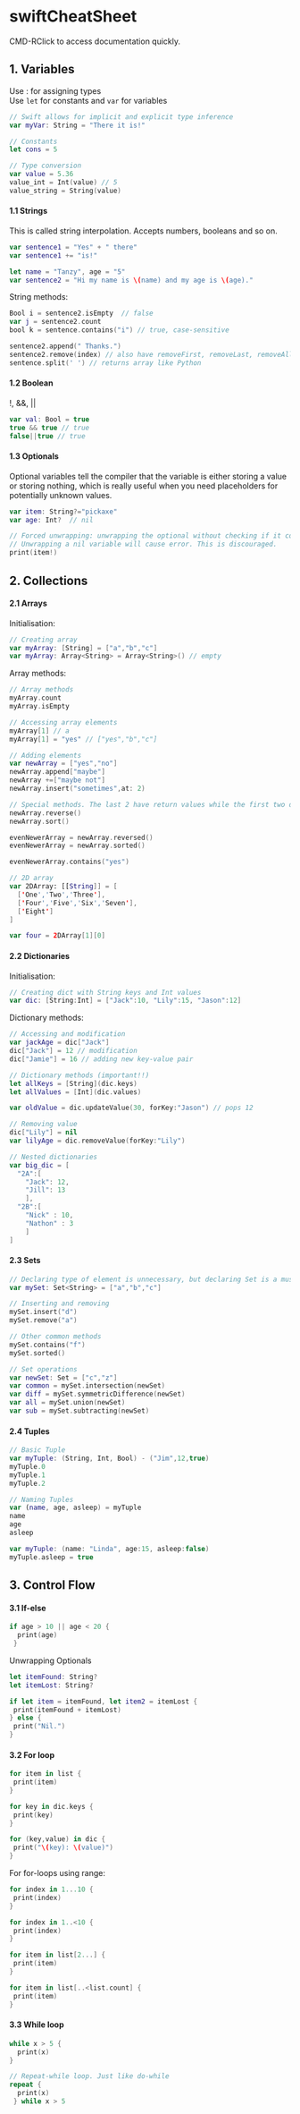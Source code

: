 # swiftCheatSheet

CMD-RClick to access documentation quickly.
## 1. Variables
Use : for assigning types  
Use ```let``` for constants and ```var``` for variables
```swift
// Swift allows for implicit and explicit type inference
var myVar: String = "There it is!"

// Constants
let cons = 5

// Type conversion
var value = 5.36
value_int = Int(value) // 5
value_string = String(value)
```
#### 1.1 Strings
This is called string interpolation. Accepts numbers, booleans and so on.
```swift
var sentence1 = "Yes" + " there"
var sentence1 += "is!"

let name = "Tanzy", age = "5"
var sentence2 = "Hi my name is \(name) and my age is \(age)."
```

String methods:
```swift
Bool i = sentence2.isEmpty  // false
var j = sentence2.count
bool k = sentence.contains("i") // true, case-sensitive

sentence2.append(" Thanks.")
sentence2.remove(index) // also have removeFirst, removeLast, removeAll
sentence.split(' ') // returns array like Python
```

#### 1.2 Boolean
!, &&, ||
```swift
var val: Bool = true
true && true // true
false||true // true
```

#### 1.3 Optionals
Optional variables tell the compiler that the variable is either storing a value or storing nothing, which is really useful when you need placeholders for potentially unknown values.
```swift
var item: String?="pickaxe"
var age: Int?  // nil

// Forced unwrapping: unwrapping the optional without checking if it contains an actual variable. 
// Unwrapping a nil variable will cause error. This is discouraged.
print(item!)
```

## 2. Collections

#### 2.1 Arrays
Initialisation:
```swift
// Creating array
var myArray: [String] = ["a","b","c"]
var myArray: Array<String> = Array<String>() // empty
```
Array methods:
```swift
// Array methods
myArray.count
myArray.isEmpty

// Accessing array elements
myArray[1] // a
myArray[1] = "yes" // ["yes","b","c"]

// Adding elements
var newArray = ["yes","no"]
newArray.append["maybe"]
newArray +=["maybe not"]
newArray.insert("sometimes",at: 2)

// Special methods. The last 2 have return values while the first two do not.
newArray.reverse()
newArray.sort()

evenNewerArray = newArray.reversed()
evenNewerArray = newArray.sorted()

evenNewerArray.contains("yes")
```
```swift
// 2D array
var 2DArray: [[String]] = [
  ['One','Two','Three'],
  ['Four','Five','Six','Seven'],
  ['Eight']
]

var four = 2DArray[1][0]
```

#### 2.2 Dictionaries
Initialisation:
```swift
// Creating dict with String keys and Int values
var dic: [String:Int] = ["Jack":10, "Lily":15, "Jason":12]
```
Dictionary methods:
```swift
// Accessing and modification
var jackAge = dic["Jack"]
dic["Jack"] = 12 // modification
dic["Jamie"] = 16 // adding new key-value pair

// Dictionary methods (important!!)
let allKeys = [String](dic.keys)
let allValues = [Int](dic.values)

var oldValue = dic.updateValue(30, forKey:"Jason") // pops 12

// Removing value
dic["Lily"] = nil
var lilyAge = dic.removeValue(forKey:"Lily")
```
```swift
// Nested dictionaries
var big_dic = [
  "2A":[
    "Jack": 12,
    "Jill": 13
    ],
  "2B":[
    "Nick" : 10,
    "Nathon" : 3
    ]
]
```
 
#### 2.3 Sets
```swift
// Declaring type of element is unnecessary, but declaring Set is a must.
var mySet: Set<String> = ["a","b","c"]
```
```swift
// Inserting and removing
mySet.insert("d")
mySet.remove("a")

// Other common methods
mySet.contains("f")
mySet.sorted()
```
```swift
// Set operations
var newSet: Set = ["c","z"]
var common = mySet.intersection(newSet)
var diff = mySet.symmetricDifference(newSet)
var all = mySet.union(newSet)
var sub = mySet.subtracting(newSet)
```
 
#### 2.4 Tuples
``` swift
// Basic Tuple
var myTuple: (String, Int, Bool) - ("Jim",12,true)
myTuple.0
myTuple.1
myTuple.2
 ```
 ```swift
// Naming Tuples
var (name, age, asleep) = myTuple
name
age
asleep
 
var myTuple: (name: "Linda", age:15, asleep:false)
myTuple.asleep = true
```

## 3. Control Flow

#### 3.1 If-else

```swift
if age > 10 || age < 20 {
  print(age)
 }
```
Unwrapping Optionals
 ```swift
 let itemFound: String?
 let itemLost: String?
 
 if let item = itemFound, let item2 = itemLost {
  print(itemFound + itemLost)
 } else {
  print("Nil.")
 }
 ```
 #### 3.2 For loop
 ```swift
 for item in list {
  print(item)
 }
 
 for key in dic.keys {
  print(key)
 }
 
 for (key,value) in dic {
  print("\(key): \(value)")
 }
 ```
 For for-loops using range:
 ```swift
 for index in 1...10 {
  print(index)
 }
 
 for index in 1..<10 {
  print(index)
 }
 
 for item in list[2...] {
  print(item)
 }
 
 for item in list[..<list.count] {
  print(item)
 }
```

#### 3.3 While loop
```swift
while x > 5 {
  print(x)
}

// Repeat-while loop. Just like do-while
repeat {
  print(x)
 } while x > 5
```






